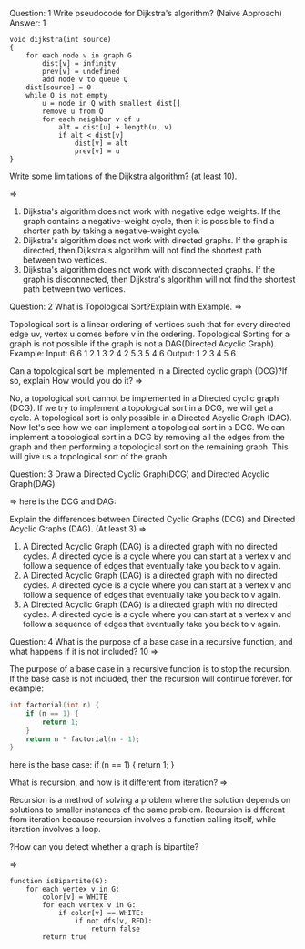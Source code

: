 Question: 1
Write pseudocode for Dijkstra's algorithm? (Naive Approach)  
Answer: 1

```pseudo
void dijkstra(int source)
{
    for each node v in graph G
        dist[v] = infinity
        prev[v] = undefined
        add node v to queue Q
    dist[source] = 0
    while Q is not empty
        u = node in Q with smallest dist[]
        remove u from Q
        for each neighbor v of u
            alt = dist[u] + length(u, v)
            if alt < dist[v]
                dist[v] = alt
                prev[v] = u
}
```

Write some limitations of the Dijkstra algorithm? (at least 10).

=>

1. Dijkstra's algorithm does not work with negative edge weights. If the graph contains a negative-weight cycle, then it is possible to find a shorter path by taking a negative-weight cycle.
2. Dijkstra's algorithm does not work with directed graphs. If the graph is directed, then Dijkstra's algorithm will not find the shortest path between two vertices.
3. Dijkstra's algorithm does not work with disconnected graphs. If the graph is disconnected, then Dijkstra's algorithm will not find the shortest path between two vertices.

Question: 2
What is Topological Sort?Explain with Example.
=>

Topological sort is a linear ordering of vertices such that for every directed edge uv, vertex u comes before v in the ordering. Topological Sorting for a graph is not possible if the graph is not a DAG(Directed Acyclic Graph).
Example:
Input: 6 6
1 2
1 3
2 4
2 5
3 5
4 6
Output: 1 2 3 4 5 6

Can a topological sort be implemented in a Directed cyclic graph (DCG)?If so, explain How would you do it?
=>

No, a topological sort cannot be implemented in a Directed cyclic graph (DCG). If we try to implement a topological sort in a DCG, we will get a cycle. A topological sort is only possible in a Directed Acyclic Graph (DAG).
Now let's see how we can implement a topological sort in a DCG. We can implement a topological sort in a DCG by removing all the edges from the graph and then performing a topological sort on the remaining graph. This will give us a topological sort of the graph.

Question: 3
Draw a Directed Cyclic Graph(DCG) and Directed Acyclic Graph(DAG)

=>
here is the DCG and DAG:

Explain the differences between Directed Cyclic Graphs (DCG) and Directed Acyclic Graphs (DAG). (At least 3)
=>

1. A Directed Acyclic Graph (DAG) is a directed graph with no directed cycles. A directed cycle is a cycle where you can start at a vertex v and follow a sequence of edges that eventually take you back to v again.
2. A Directed Acyclic Graph (DAG) is a directed graph with no directed cycles. A directed cycle is a cycle where you can start at a vertex v and follow a sequence of edges that eventually take you back to v again.
3. A Directed Acyclic Graph (DAG) is a directed graph with no directed cycles. A directed cycle is a cycle where you can start at a vertex v and follow a sequence of edges that eventually take you back to v again.

Question: 4
What is the purpose of a base case in a recursive function, and what happens if it is not included? 10
=>

The purpose of a base case in a recursive function is to stop the recursion. If the base case is not included, then the recursion will continue forever.
for example:

```cpp
int factorial(int n) {
    if (n == 1) {
        return 1;
    }
    return n * factorial(n - 1);
}
```

here is the base case: if (n == 1) { return 1; }

What is recursion, and how is it different from iteration?
=>

Recursion is a method of solving a problem where the solution depends on solutions to smaller instances of the same problem. Recursion is different from iteration because recursion involves a function calling itself, while iteration involves a loop.

?How can you detect whether a graph is bipartite?

=>

```pseudo
function isBipartite(G):
    for each vertex v in G:
        color[v] = WHITE
        for each vertex v in G:
            if color[v] == WHITE:
                if not dfs(v, RED):
                    return false
        return true

```
